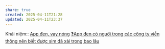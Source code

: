 ```yaml
---
share: true
created: 2025-04-11T21:28
updated: 2025-04-11T23:37
---
```

Khái niệm:: [App đen, vay nóng](../../../../%CE%9E%20Kh%C3%A1i%20ni%E1%BB%87m/App%20%C4%91en,%20vay%20n%C3%B3ng.md)
[❓App đen có người trong các công ty viễn thông nên biết được sim đã xài trong bao lâu](./%E2%9D%93App%20%C4%91en%20c%C3%B3%20ng%C6%B0%E1%BB%9Di%20trong%20c%C3%A1c%20c%C3%B4ng%20ty%20vi%E1%BB%85n%20th%C3%B4ng%20n%C3%AAn%20bi%E1%BA%BFt%20%C4%91%C6%B0%E1%BB%A3c%20sim%20%C4%91%C3%A3%20x%C3%A0i%20trong%20bao%20l%C3%A2u.md)